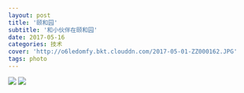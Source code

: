 ```yaml
---
layout: post
title: '颐和园'
subtitle: '和小伙伴在颐和园'
date: 2017-05-16
categories: 技术
cover: 'http://o6ledomfy.bkt.clouddn.com/2017-05-01-ZZ000162.JPG'
tags: photo
---
```


![](http://o6ledomfy.bkt.clouddn.com/2017-05-01-ZZ000162.JPG)
![](http://o6ledomfy.bkt.clouddn.com/2017-05-11-ZZ000163-compressed%202.jpg)
